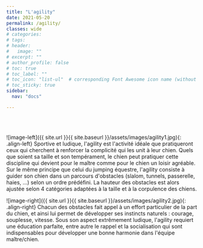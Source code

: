 ```yaml
---
title: "L'agility"
date: 2021-05-20
permalink: /agility/
classes: wide
# categories: 
# tags: 
# header:
#   image: ""
# excerpt: ""
# author_profile: false
# toc: true
# toc_label: ""
# toc_icon: "list-ul"  # corresponding Font Awesome icon name (without fa prefix)
# toc_sticky: true
sidebar:
  nav: "docs"

---
```


<br>
&nbsp;
<br>

![image-left]({{ site.url }}{{ site.baseurl }}/assets/images/agility1.jpg){: .align-left} Sportive et ludique, l'agility est l'activité idéale
que pratiqueront ceux qui cherchent à renforcer la complicité
qui les unit à leur chien.
Quels que soient sa taille et son tempérament,
le chien peut pratiquer cette discipline qui devient pour le maître comme pour le chien un loisir agréable.
Sur le même principe que celui du jumping équestre,
l'agility consiste à guider son chien dans un parcours d'obstacles (slalom, tunnels, passerelle, haies, …) selon un ordre prédéfini.
La hauteur des obstacles est alors ajustée selon 4 catégories
adaptées à la taille et à la corpulence des chiens.


![image-right]({{ site.url }}{{ site.baseurl }}/assets/images/agility2.jpg){: .align-right} Chacun des obstacles fait appel à un effort particulier de la part du chien,
et ainsi lui permet de développer ses instincts naturels :
courage, souplesse, vitesse.
Sous son aspect extrêmement ludique,
l'agility requiert une éducation parfaite,
entre autre le rappel et la socialisation
qui sont indispensables pour développer une bonne harmonie
dans l'équipe maître/chien.